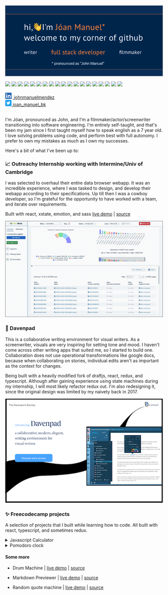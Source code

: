 ![intro image](https://github.com/JM-Mendez/jm-mendez/blob/primary/hero.png?raw=true)

<img src="https://img.shields.io/static/v1?label=proficient&message=react&color=blue" />
<img src="https://img.shields.io/static/v1?label=proficient&message=typescript&color=3177c6" />
<img src="https://img.shields.io/static/v1?label=proficient&message=redux&color=7549bb" />
<img src="https://img.shields.io/static/v1?label=proficient&message=html&color=orange" />
<img src="https://img.shields.io/static/v1?label=proficient&message=css&color=264ce3" />
<img src="https://img.shields.io/static/v1?label=proficient&message=sass&color=cc669b" />
<img src="https://img.shields.io/static/v1?label=proficient&message=css-in-js&color=palevioletred" />
<img src="https://img.shields.io/static/v1?label=proficient&message=nodejs&color=3e873f" />
<img src="https://img.shields.io/static/v1?label=proficient&message=xstate&color=2a2b3f" />
<img src="https://img.shields.io/static/v1?label=proficient&message=jest&color=9a415b" />
<img src="https://img.shields.io/static/v1?label=proficient&message=webpack&color=6e96d7" />
<img src="https://img.shields.io/static/v1?label=proficient&message=git&color=f15033" />
<img src="https://img.shields.io/static/v1?label=proficient&message=ci/cd&color=blueviolet" />
<img src="https://img.shields.io/static/v1?label=familiar&labelColor=lightgrey&message=electron&color=51727c" />
<img src="https://img.shields.io/static/v1?label=familiar&labelColor=lightgrey&message=command line&color=yellow" />
<img src="https://img.shields.io/static/v1?label=familiar&labelColor=lightgrey&message=gatsby&color=633295" />
<img src="https://img.shields.io/static/v1?label=familiar&labelColor=lightgrey&message=graphql&color=e535ab" />
<img src="https://img.shields.io/static/v1?label=familiar&labelColor=lightgrey&message=storybook&color=f54785" />
<img src="https://img.shields.io/static/v1?label=familiar&labelColor=lightgrey&message=netlify&color=39adbb" />

<br />
<br />

<a href="https://www.linkedin.com/in/johnmanuelmendez/">
  <img src="./linkedin.png" alt="John Mendez | linkedin" width="24px">
  <span>johnmanuelmendez</span>
</a>

<br />

<a href="https://twitter.com/joan_manuel_bk">
  <img src="./twitter.png" alt="John Mendez | Twitter" width="20px">
  <span>joan_manuel_bk</span>
</a>

<br />
<br />

I'm Jóan, pronounced as John, and I'm a filmmaker/actor/screenwriter transitioning into software engineering. I'm entirely self-taught, and that's been my jam since I first taught myself how to speak english as a 7 year old. I love solving problems using code, and perform best with full autonomy. I prefer to own my mistakes as much as I own my successes.

Here's a bit of what I've been up to:

### 📈 Outreachy Internship working with Intermine/Univ of Cambridge

I was selected to overhaul their entire data browser webapp. It was an incredible experience, where I was tasked to design, and develop their webapp according to their specifications. Up till then I was a cowboy developer, so I'm grateful for the opportunity to have worked with a team, and iterate over requirements.

Built with react, xstate, emotion, and sass
[live demo](https://intermine-data-browser.netlify.app/) | [source](https://github.com/JM-Mendez/InterMine-Data-Browser-Tool)

![intermine data browser gif](./data-browser.gif)

### 📝 Davenpad

This is a collaborative writing environment for visual writers. As a screenwriter, visuals are very inspiring for setting tone and mood. I haven't come across other writing apps that suited me, so I started to build one. Collaboration does not use operational transformations like google docs, because when collaborating on stories, individual edits aren't as important as the context for changes.

Being built with a heavily modified fork of draftjs, react, redux, and typescript. Although after gaining experience using state machines during my internship, I will most likely refactor redux out. I'm also redesigning it, since the original design was limited by my naivety back in 2017.

![davenpad website photo](./davenpad.png)

### ✨ Freecodecamp projects

A selection of projects that I built while learning how to code. All built with react, typescript, and sometimes redux.

<details>
  <summary>Javascript Calculator</summary>
  <div>
    <a href="https://fcc-jm-projects.gitlab.io/javascript-calculator/">live demo</a>
    <span> | </span>
    <a href="https://gitlab.com/fcc-jm-projects/javascript-calculator">source</a>
  </div>
  <img src="./freecodecamp/calculator.png">
</details>

<div></div>

<details>
  <summary>Pomodoro clock</summary>
  <div>
    <a href="https://fcc-jm-projects.gitlab.io/pomodoro-clock/">live demo</a>
    <span> | </span>
    <a href="https://gitlab.com/fcc-jm-projects/pomodoro-clock">source</a>
  </div>
  <img src="./freecodecamp/pomodoro.png">
</details>

#### Some more

- Drum Machine | [live demo](https://fcc-jm-projects.gitlab.io/drum-machine/) | [source](https://gitlab.com/fcc-jm-projects/drum-machine)

- Markdown Previewer | [live demo](https://fcc-jm-projects.gitlab.io/markdown-previewer/) | [source](https://gitlab.com/fcc-jm-projects/markdown-previewer)

- Random quote machine | [live demo](https://fcc-jm-projects.gitlab.io/random-quote-machine/) | [source](https://gitlab.com/fcc-jm-projects/random-quote-machine)

###
